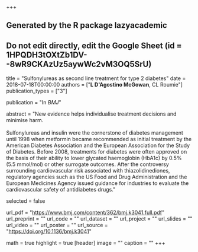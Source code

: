 +++
## Generated by the R package lazyacademic
## Do not edit directly, edit the Google Sheet (id = 1HPQDH3tOXtZb1DV--8wR9CKAzUz5aywWc2vM3OQ5SrU)

title = "Sulfonylureas as second line treatment for type 2 diabetes"
date = 2018-07-18T00:00:00
authors = ["**L D'Agostino McGowan**, CL Roumie"]
publication_types = ["3"]

publication = "In *BMJ*"

abstract = "New evidence helps individualise treatment decisions and minimise harm. <br><br>Sulfonylureas and insulin were the cornerstone of diabetes management until 1998 when metformin became recommended as initial treatment by the American Diabetes Association and the European Association for the Study of Diabetes. Before 2008, treatments for diabetes were often approved on the basis of their ability to lower glycated haemoglobin (HbA1c) by 0.5% (5.5 mmol/mol) or other surrogate outcomes. After the controversy surrounding cardiovascular risk associated with thiazolidinediones, regulatory agencies such as the US Food and Drug Administration and the European Medicines Agency issued guidance for industries to evaluate the cardiovascular safety of antidiabetes drugs."

selected = false

url_pdf = "https://www.bmj.com/content/362/bmj.k3041.full.pdf"
url_preprint = ""
url_code = ""
url_dataset = ""
url_project = ""
url_slides = ""
url_video = ""
url_poster = ""
url_source = "https://doi.org/10.1136/bmj.k3041"

math = true
highlight = true
[header]
image = ""
caption = ""
+++
